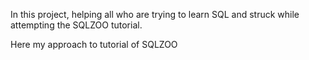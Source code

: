 In this project, helping all who are trying to learn SQL and struck while attempting the SQLZOO tutorial.

Here my approach to tutorial of SQLZOO